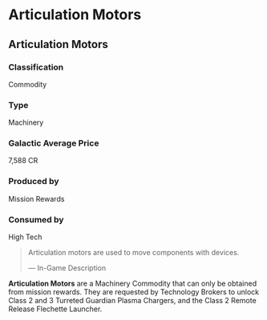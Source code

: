 # Articulation Motors
## Articulation Motors

### Classification

Commodity

### Type

Machinery

### Galactic Average Price

7,588 CR

### Produced by

Mission Rewards

### Consumed by

High Tech

> 
> 
> Articulation motors are used to move components with devices.
> 
> 
> — In-Game Description
> 

**Articulation Motors** are a Machinery Commodity that can only be obtained from mission rewards. They are requested by Technology Brokers to unlock Class 2 and 3 Turreted Guardian Plasma Chargers, and the Class 2 Remote Release Flechette Launcher.